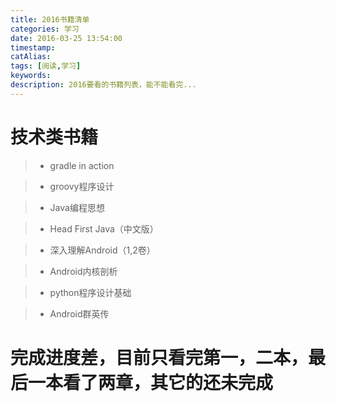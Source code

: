 ```yaml
---
title: 2016书籍清单
categories: 学习
date: 2016-03-25 13:54:00
timestamp:
catAlias:
tags: [阅读,学习]
keywords:
description: 2016要看的书籍列表，能不能看完...
---
```


# 技术类书籍
>- gradle in action 


>- groovy程序设计


>- Java编程思想


>- Head First Java（中文版）


>- 深入理解Android（1,2卷）


>- Android内核剖析

>- python程序设计基础

>- Android群英传

# 完成进度差，目前只看完第一，二本，最后一本看了两章，其它的还未完成


